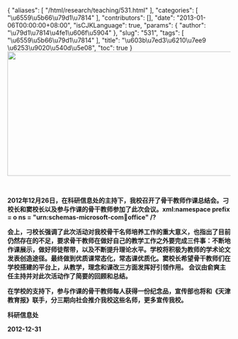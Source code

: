 {
    "aliases": [
        "/html/research/teaching/531.html"
    ],
    "categories": [
        "\u6559\u5b66\u79d1\u7814"
    ],
    "contributors": [],
    "date": "2013-01-06T00:00:00+08:00",
    "isCJKLanguage": true,
    "params": {
        "author": "\u79d1\u7814\u4fe1\u606f\u5904"
    },
    "slug": "531",
    "tags": [
        "\u6559\u5b66\u79d1\u7814"
    ],
    "title": "\u603b\u7ed3\u6210\u7ee9 \u6253\u9020\u540d\u5e08",
    "toc": true
}
**<img
    src="https://cdn.tfls.online/mirror/full/aff0d2244f44ef95660a0670dd3ba9b7fb5bfb71.jpg"
    style="display:block;margin-left:auto;margin-right:auto;"
    decoding="async"
    fetchpriority="auto"
    loading="lazy"
    height="281"
    width="600"
/>**

 

**2012年12月26日，在科研信息处的主持下，我校召开了骨干教师作课总结会。刁校长和窦校长以及参与作课的骨干教师参加了此次会议。xml:namespace prefix = o ns = "urn:schemas-microsoft-com:office:office" /?**

**会上，刁校长强调了此次活动对我校骨干名师培养工作的重大意义，也指出了目前仍然存在的不足，要求骨干教师在做好自己的教学工作之外要完成三件事：不断地作课展示，做好师徒帮带，以及不断提升理论水平。学校将积极为教师的学术论文发表创造途径。最终做到优质课常态化，常态课优质化。窦校长希望骨干教师们在学校搭建的平台上，从教学，理念和课改三方面发挥好引领作用。 会议由俞爽主任主持并对此次活动作了简要的回顾和总结。**

**在学校的支持下，参与作课的骨干教师每人获得一份纪念品，宣传部也将和《天津教育报》联手，分三期向社会推介我校这些名师，更多宣传我校。**

**科研信息处**

**2012-12-31**

